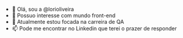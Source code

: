 - 👋 Olá, sou a @lorioliveira
- 👀 Possuo interesse com mundo front-end
- 🌱 Atualmente estou focada na carreira de QA
- 📫 Pode me encontrar no Linkedin que terei o prazer de responder

<!---
lorioliveira/lorioliveira is a ✨ special ✨ repository because its `README.md` (this file) appears on your GitHub profile.
You can click the Preview link to take a look at your changes.- 💞️ I’m looking to collaborate on ... - ✨ Gosto de estudar várias coisas
--->
